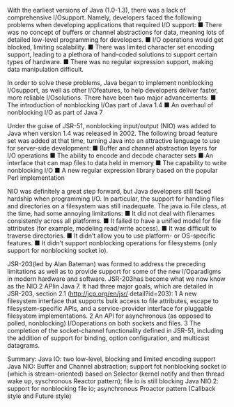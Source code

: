 With the earliest versions of Java (1.0-1.3), there was a lack of comprehensive I/Osupport.
Namely, developers faced the following problems when developing applications that required I/O support:
■ There was no concept of buffers or channel abstractions for data, meaning lots
of detailed low-level programming for developers.
■ I/O operations would get blocked, limiting scalability.
■ There  was  limited  character  set  encoding  support,  leading  to  a  plethora  of
hand-coded solutions to support certain types of hardware.
■ There was no regular expression support, making data manipulation difficult.


In order to solve these problems, Java began to implement nonblocking I/Osupport,
as well as other I/Ofeatures, to help developers deliver faster, more reliable I/Osolutions.
There have been two major advancements:
■ The introduction of nonblocking I/Oas part of Java 1.4
■ An overhaul of nonblocking I/O as part of Java 7

Under the guise of JSR-51, nonblocking input/output (NIO) was added to Java when
version 1.4 was released in 2002. The following broad feature set was added at that
time, turning Java into an attractive language to use for server-side development:
■ Buffer and channel abstraction layers for I/O operations
■ The ability to encode and decode character sets
■ An interface that can map files to data held in memory
■ The capability to write nonblocking I/O
■ A new regular expression library based on the popular Perl implementation


NIO was definitely a great step forward, but Java developers still faced hardship when
programming I/O. In particular, the support for handling files and directories on a
filesystem was still inadequate. The java.io.File class, at the time, had some annoying limitations:
■ It did not deal with filenames consistently across all platforms.
■ It failed to have a unified model for file attributes (for  example, modeling read/write access).
■ It was difficult to traverse directories.
■ It didn’t allow you to use platform- or OS-specific features.
■ It didn’t support nonblocking operations for filesystems (only support for nonblocking socket io).


JSR-203(led by Alan Bateman) was formed to address the preceding limitations as
well as to provide support for some of the new I/Oparadigms in modern hardware
and software. JSR-203has become what we now know as the NIO.2 APIin Java 7. It had
three major goals, which are detailed in JSR-203, section 2.1 (http://jcp.org/en/jsr/
detail?id=203):
1 A new filesystem interface that supports bulk access to file attributes, escape to
filesystem-specific APIs, and a service-provider interface for pluggable filesystem
implementations.
2 An API for asynchronous (as opposed to polled, nonblocking) I/Ooperations
on both sockets and files.
3 The completion of the socket-channel functionality defined in JSR-51, including the
addition of support for binding, option configuration, and multicast datagrams.

Summary: 
Java IO: two low-level, blocking and limited encoding support
Java NIO: Buffer and Channel abstraction; support fot nonblocking socket io (which is
 		stream-oriented) based on Selector (kernel notify and then thread wake up,
 		syschronous Reactor pattern); file io is still blocking
Java NIO.2: support for nonblocking file io; asynchronous Proactor pattern (Callback style
		and Future style) 
